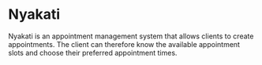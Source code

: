 # Nyakati
Nyakati is an appointment management system that allows clients to create appointments. The client can therefore know the available appointment slots and choose their preferred appointment times.
